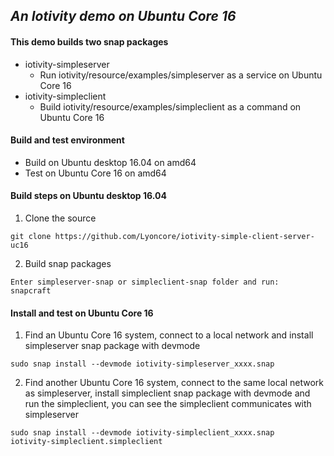 ## *An Iotivity demo on Ubuntu Core 16*

#### This demo builds two snap packages
* iotivity-simpleserver
  * Run iotivity/resource/examples/simpleserver as a service on Ubuntu Core 16
* iotivity-simpleclient
  * Build iotivity/resource/examples/simpleclient as a command on Ubuntu Core 16

#### Build and test environment
* Build on Ubuntu desktop 16.04 on amd64
* Test on Ubuntu Core 16 on amd64

#### Build steps on Ubuntu desktop 16.04
1. Clone the source
```
git clone https://github.com/Lyoncore/iotivity-simple-client-server-uc16
```
2. Build snap packages
```
Enter simpleserver-snap or simpleclient-snap folder and run:
snapcraft
```
#### Install and test on Ubuntu Core 16
1. Find an Ubuntu Core 16 system, connect to a local network and install simpleserver snap package with devmode
```
sudo snap install --devmode iotivity-simpleserver_xxxx.snap
```

2. Find another Ubuntu Core 16 system, connect to the same local network as simpleserver, install simpleclient snap package with devmode and run the simpleclient, you can see the simpleclient communicates with simpleserver
```
sudo snap install --devmode iotivity-simpleclient_xxxx.snap
iotivity-simpleclient.simpleclient
```
